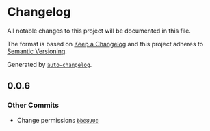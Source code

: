 # Changelog

All notable changes to this project will be documented in this file.

The format is based on [Keep a Changelog](https://keepachangelog.com/en/1.0.0/)
and this project adheres to [Semantic Versioning](https://semver.org/spec/v2.0.0.html).

Generated by [`auto-changelog`](https://github.com/CookPete/auto-changelog).

## 0.0.6

### Other Commits

- Change permissions [`bbe890c`](https://github.com/Nikolamv95/GitActionsDemo/commit/bbe890c19f48f69a1856e773dd40f5346b53117f)
